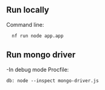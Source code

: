 Run locally
--------

Command line:
```bash
  nf run node app.app
```


Run mongo driver
--------

-In debug mode
Procfile:
```
db: node --inspect mongo-driver.js
```
